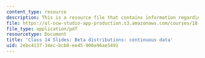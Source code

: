 ```yaml
---
content_type: resource
description: This is a resource file that contains information regarding class 14.
file: https://ol-ocw-studio-app-production.s3.amazonaws.com/courses/18-05-introduction-to-probability-and-statistics-spring-2014/2ebc413734ecbcb0ee45900a96ae5491_MIT18_05S14_class14_slides.pdf
file_type: application/pdf
resourcetype: Document
title: 'Class 14 Slides: Beta distributions: continuous data'
uid: 2ebc4137-34ec-bcb0-ee45-900a96ae5491
---
```

